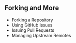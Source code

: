 
## Forking and More

* Forking a Repository
* Using GitHub Issues
* Issuing Pull Requests
* Managing Upstream Remotes

